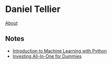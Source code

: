 # Daniel Tellier
[About](./about.md)
## Notes
- [Introduction to Machine Learning with Python](./notes/intro_ml_python.md)
- [Investing All-In-One for Dummies](./notes/invest.md)